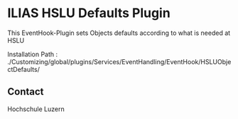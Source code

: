 ILIAS HSLU Defaults Plugin
==========================
This EventHook-Plugin sets Objects defaults according to what is needed at HSLU

Installation Path : ./Customizing/global/plugins/Services/EventHandling/EventHook/HSLUObjectDefaults/

Contact
-------
Hochschule Luzern
